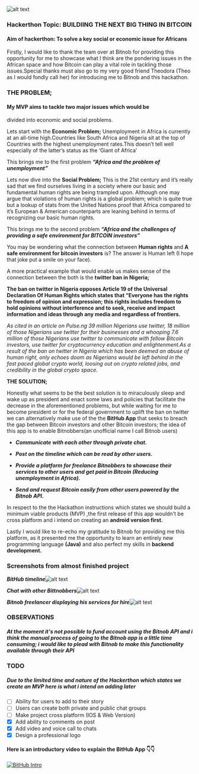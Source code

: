 ![alt text](https://blog.bitnob.com/content/images/2021/10/FE840F51-874D-4252-8439-D65ED12C5214.jpeg)

### Hackerthon Topic: BUILDIING THE NEXT BIG THING IN BITCOIN

#### Aim of hackerthon: To solve a key social or economic issue for Africans

Firstly, I would like to thank the team over at Bitnob for 
providing this opportunity for me to showcase what I think are 
the pondering issues in the African space and how Bitcoin can 
play a vital role in tackling those issues.Special thanks must also 
go to my very good friend Theodora (Theo as I would fondly call 
her) for introducing me to Bitnob and this hackathon.


### THE PROBLEM;

#### My MVP aims to tackle two major issues which would be 
divided into economic and social problems.

Lets start with the **Economic Problem;**
 Unemployment in Africa is currently at an all-time 
high.Countries like South Africa and Nigeria sit at the top of
Countries with the highest unemployment rates.This doesn’t 
tell well especially of the latter’s status as the ‘Giant of Africa’ 

This brings me to the first problem ***“Africa and the problem of 
unemployment”***

Lets now dive into the **Social Problem;**
 This is the 21st century and it’s really sad that we find 
ourselves living in a society where our basic and fundamental 
human rights are being trampled upon. Although one may 
argue that violations of human rights is a global problem; which 
is quite true but a lookup of stats from the United Nations 
proof that Africa compared to it’s European & American 
counterparts are leaning behind in terms of recognizing our 
basic human rights.

This brings me to the second problem ***“Africa and the 
challenges of providing a safe environment for BITCOIN 
investors”***

You may be wondering what the connection between **Human 
rights** and **A safe environment for bitcoin investors** is? The 
answer is Human left (I hope that joke put a smile on your face).

A more practical example that would enable us makes sense of 
the connection between the both is the **twitter ban in Nigeria;**

**The ban on twitter in Nigeria opposes Article 19 of the 
Universal Declaration Of Human Rights which states that 
“Everyone has the rights to freedom of opinion and 
expression; this rights includes freedom to hold opinions 
without interference and to seek, receive and impact 
information and ideas through any media and regardless of 
frontiers.**

*As cited in an article on Pulse.ng 39 million Nigerians use twitter, 
18 million of those Nigerians use twitter for their businesses and 
a whooping 7.6 million of those Nigerians use twitter to 
communicate with fellow Bitcoin investors, use twitter for 
cryptocurrency education and enlightenment.As a result of the 
ban on twitter in Nigeria which has been deemed an abuse of human right, only echoes doom as Nigerians would be left 
behind in the fast paced global crypto world, loosing out on 
crypto related jobs, and credibility in the global crypto space.*

**THE SOLUTION;**

Honestly what seems to be the best solution is to miraculously 
sleep and wake up as president and enact some laws and 
policies that facilitate the decrease in the aforementioned 
problems, but while waiting for me to become president or for 
the federal government to uplift the ban on twitter we can 
alternatively make use of the the **BitHub App** that seeks to 
breach the gap between Bitcoin investors and other Bitcoin 
investors; the idea of this app is to enable Bitnobbers(an
unofficial name I call Bitnob users) 

- ***Communicate with each other through private chat.***

- ***Post on the timeline which can be read by other users.***

- ***Provide a platform for freelance Bitnobbers to showcase 
their services to other users and get paid in Bitcoin
(Reducing unemployment in Africa).***

- ***Send and request Bitcoin easily from other users powered 
by the Bitnob API.***

In respect to the the Hackathon instructions which states we 
should build a minimum viable products (MVP) ,the first release 
of this app wouldn't be cross platform and i intend on creating 
an **android version first.**

Lastly I would like to re-echo my gratitude to Bitnob for 
providing me this platform, as it presented me the opportunity to learn an entirely new programming language **(Java)** and also
perfect my skills in **backend development.**

### Screenshots from almost finished project

***BitHub timeline***![alt text](https://i.ibb.co/DYbdqHv/Screenshot-20211024-152530.png)

***Chat with other Bittnobbers***![alt text](https://i.ibb.co/JcqPWtg/Screenshot-20211024-152543.png)

***Bitnob freelancer displaying his services for hire***![alt text](https://i.ibb.co/kDZgmKR/Screenshot-20211024-152512.png)

### OBSERVATIONS
##### At the moment it's not possible to fund account using the Bitnob API and i think the manual process of going to the Bitnob app is a little time consuming; i would like to plead with Bitnob to make this functionality available through their API

### TODO 
##### Due to the limited time and nature of the Hackerthon which states we create an MVP here is what i intend on adding later
- [ ] Ability for users to add to their story
- [ ] Users can create both private and public chat groups
- [ ] Make project cross platform (IOS & Web Version)
- [x] Add ability to comments on post
- [x] Add video and voice call to chats
- [x] Design a professional logo

#### Here is an introductory video to explain the BitHub App 👇👇
[![BitHub Intro](https://i.ibb.co/hRjV4PT/Screenshot-20211113-105107.png)](https://youtu.be/qGRDNem-AS4 "BitHub intro")
